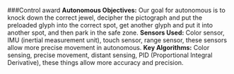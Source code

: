 ###Control award
**Autonomous Objectives:** Our goal for autonomous is to knock down the correct jewel, decipher the pictograph and put the preloaded glyph into the correct spot, get another glyph and put it into another spot, and then park in the safe zone.
**Sensors Used:** Color sensor, IMU (inertial measurement unit), touch sensor, range sensor, these sensors allow more precise movement in autonomous.
**Key Algorithms:** Color sensing, precise movement, distant sensing, PID (Proportional Integral Derivative), these things allow more accuracy and precision.
